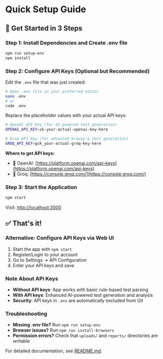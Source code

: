 # Quick Setup Guide

## 🚀 Get Started in 3 Steps

### Step 1: Install Dependencies and Create .env file
```bash
npm run setup-env
npm install
```

### Step 2: Configure API Keys (Optional but Recommended)

Edit the `.env` file that was just created:
```bash
# Open .env file in your preferred editor
nano .env
# or
code .env
```

Replace the placeholder values with your actual API keys:
```bash
# OpenAI API Key (for AI-powered test generation)
OPENAI_API_KEY=sk-your-actual-openai-key-here

# Groq API Key (for advanced browse & test generation)  
GROQ_API_KEY=gsk_your-actual-groq-key-here
```

**Where to get API keys:**
- 🔗 OpenAI: [https://platform.openai.com/api-keys](https://platform.openai.com/api-keys)
- 🔗 Groq: [https://console.groq.com/](https://console.groq.com/)

### Step 3: Start the Application
```bash
npm start
```

Visit: [http://localhost:3000](http://localhost:3000)

## ✅ That's it!

### Alternative: Configure API Keys via Web UI
1. Start the app with `npm start`
2. Register/Login to your account
3. Go to Settings → API Configuration
4. Enter your API keys and save

### Note About API Keys
- **Without API keys**: App works with basic rule-based test parsing
- **With API keys**: Enhanced AI-powered test generation and analysis
- **Security**: API keys in `.env` are automatically excluded from Git

### Troubleshooting
- **Missing .env file?** Run `npm run setup-env`
- **Browser issues?** Run `npm run install-browsers`
- **Permission errors?** Check that `uploads/` and `reports/` directories are writable

For detailed documentation, see [README.md](README.md).